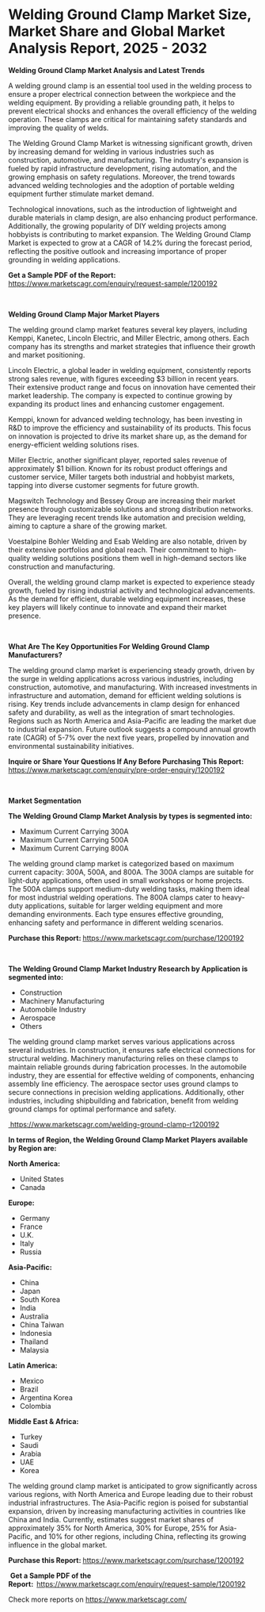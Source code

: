 <p><h1>Welding Ground Clamp Market Size, Market Share and Global Market Analysis Report, 2025 - 2032</h1></p><p><strong>Welding Ground Clamp Market Analysis and Latest Trends</strong></p>
<p><p>A welding ground clamp is an essential tool used in the welding process to ensure a proper electrical connection between the workpiece and the welding equipment. By providing a reliable grounding path, it helps to prevent electrical shocks and enhances the overall efficiency of the welding operation. These clamps are critical for maintaining safety standards and improving the quality of welds.</p><p>The Welding Ground Clamp Market is witnessing significant growth, driven by increasing demand for welding in various industries such as construction, automotive, and manufacturing. The industry's expansion is fueled by rapid infrastructure development, rising automation, and the growing emphasis on safety regulations. Moreover, the trend towards advanced welding technologies and the adoption of portable welding equipment further stimulate market demand.</p><p>Technological innovations, such as the introduction of lightweight and durable materials in clamp design, are also enhancing product performance. Additionally, the growing popularity of DIY welding projects among hobbyists is contributing to market expansion. The Welding Ground Clamp Market is expected to grow at a CAGR of 14.2% during the forecast period, reflecting the positive outlook and increasing importance of proper grounding in welding applications.</p></p>
<p><strong>Get a Sample PDF of the Report:&nbsp;</strong> <a href="https://www.marketscagr.com/enquiry/request-sample/1200192?utm_campaign=3135&utm_medium=2&utm_source=Github&utm_content=ia&utm_term=08042025&utm_id=welding-ground-clamp">https://www.marketscagr.com/enquiry/request-sample/1200192</a></p>
<p>&nbsp;</p>
<p><strong>Welding Ground Clamp Major Market Players</strong></p>
<p><p>The welding ground clamp market features several key players, including Kemppi, Kanetec, Lincoln Electric, and Miller Electric, among others. Each company has its strengths and market strategies that influence their growth and market positioning.</p><p>Lincoln Electric, a global leader in welding equipment, consistently reports strong sales revenue, with figures exceeding $3 billion in recent years. Their extensive product range and focus on innovation have cemented their market leadership. The company is expected to continue growing by expanding its product lines and enhancing customer engagement.</p><p>Kemppi, known for advanced welding technology, has been investing in R&D to improve the efficiency and sustainability of its products. This focus on innovation is projected to drive its market share up, as the demand for energy-efficient welding solutions rises.</p><p>Miller Electric, another significant player, reported sales revenue of approximately $1 billion. Known for its robust product offerings and customer service, Miller targets both industrial and hobbyist markets, tapping into diverse customer segments for future growth.</p><p>Magswitch Technology and Bessey Group are increasing their market presence through customizable solutions and strong distribution networks. They are leveraging recent trends like automation and precision welding, aiming to capture a share of the growing market.</p><p>Voestalpine Bohler Welding and Esab Welding are also notable, driven by their extensive portfolios and global reach. Their commitment to high-quality welding solutions positions them well in high-demand sectors like construction and manufacturing.</p><p>Overall, the welding ground clamp market is expected to experience steady growth, fueled by rising industrial activity and technological advancements. As the demand for efficient, durable welding equipment increases, these key players will likely continue to innovate and expand their market presence.</p></p>
<p>&nbsp;</p>
<p><strong>What Are The Key Opportunities For Welding Ground Clamp Manufacturers?</strong></p>
<p><p>The welding ground clamp market is experiencing steady growth, driven by the surge in welding applications across various industries, including construction, automotive, and manufacturing. With increased investments in infrastructure and automation, demand for efficient welding solutions is rising. Key trends include advancements in clamp design for enhanced safety and durability, as well as the integration of smart technologies. Regions such as North America and Asia-Pacific are leading the market due to industrial expansion. Future outlook suggests a compound annual growth rate (CAGR) of 5-7% over the next five years, propelled by innovation and environmental sustainability initiatives.</p></p>
<p><strong>Inquire or Share Your Questions If Any Before Purchasing This Report:</strong> <a href="https://www.marketscagr.com/enquiry/pre-order-enquiry/1200192?utm_campaign=3135&utm_medium=2&utm_source=Github&utm_content=ia&utm_term=08042025&utm_id=welding-ground-clamp">https://www.marketscagr.com/enquiry/pre-order-enquiry/1200192</a></p>
<p>&nbsp;</p>
<p><strong>Market Segmentation</strong></p>
<p><strong>The Welding Ground Clamp Market Analysis by types is segmented into:</strong></p>
<p><ul><li>Maximum Current Carrying 300A</li><li>Maximum Current Carrying 500A</li><li>Maximum Current Carrying 800A</li></ul></p>
<p><p>The welding ground clamp market is categorized based on maximum current capacity: 300A, 500A, and 800A. The 300A clamps are suitable for light-duty applications, often used in small workshops or home projects. The 500A clamps support medium-duty welding tasks, making them ideal for most industrial welding operations. The 800A clamps cater to heavy-duty applications, suitable for larger welding equipment and more demanding environments. Each type ensures effective grounding, enhancing safety and performance in different welding scenarios.</p></p>
<p><strong>Purchase this Report:&nbsp;</strong><a href="https://www.marketscagr.com/purchase/1200192?utm_campaign=3135&utm_medium=2&utm_source=Github&utm_content=ia&utm_term=08042025&utm_id=welding-ground-clamp">https://www.marketscagr.com/purchase/1200192</a></p>
<p>&nbsp;</p>
<p><strong>The Welding Ground Clamp Market Industry Research by Application is segmented into:</strong></p>
<p><ul><li>Construction</li><li>Machinery Manufacturing</li><li>Automobile Industry</li><li>Aerospace</li><li>Others</li></ul></p>
<p><p>The welding ground clamp market serves various applications across several industries. In construction, it ensures safe electrical connections for structural welding. Machinery manufacturing relies on these clamps to maintain reliable grounds during fabrication processes. In the automobile industry, they are essential for effective welding of components, enhancing assembly line efficiency. The aerospace sector uses ground clamps to secure connections in precision welding applications. Additionally, other industries, including shipbuilding and fabrication, benefit from welding ground clamps for optimal performance and safety.</p></p>
<p><a href="https://www.marketscagr.com/welding-ground-clamp-r1200192?utm_campaign=3135&utm_medium=2&utm_source=Github&utm_content=ia&utm_term=08042025&utm_id=welding-ground-clamp">&nbsp;https://www.marketscagr.com/welding-ground-clamp-r1200192</a></p>
<p><strong>In terms of Region, the Welding Ground Clamp Market Players available by Region are:</strong></p>
<p>
    <p> <strong> North America: </strong>
        <ul>
            <li>United States</li>
            <li>Canada</li>
        </ul>
        </p> 
    <p> <strong> Europe: </strong>
        <ul>
            <li>Germany</li>
            <li>France</li>
            <li>U.K.</li>
            <li>Italy</li>
            <li>Russia</li>
        </ul>
        </p> 
    <p> <strong> Asia-Pacific: </strong>
        <ul>
            <li>China</li>
            <li>Japan</li>
            <li>South Korea</li>
            <li>India</li>
            <li>Australia</li>
            <li>China Taiwan</li>
            <li>Indonesia</li>
            <li>Thailand</li>
            <li>Malaysia</li>
        </ul>
        </p> 
    <p> <strong> Latin America: </strong>
        <ul>
            <li>Mexico</li>
            <li>Brazil</li>
            <li>Argentina Korea</li>
            <li>Colombia</li>
        </ul>
        </p> 
    <p> <strong> Middle East & Africa: </strong>
        <ul>
            <li>Turkey</li>
            <li>Saudi</li>
            <li>Arabia</li>
            <li>UAE</li>
            <li>Korea</li>
        </ul>
    </p>
    </p>
<p><p>The welding ground clamp market is anticipated to grow significantly across various regions, with North America and Europe leading due to their robust industrial infrastructures. The Asia-Pacific region is poised for substantial expansion, driven by increasing manufacturing activities in countries like China and India. Currently, estimates suggest market shares of approximately 35% for North America, 30% for Europe, 25% for Asia-Pacific, and 10% for other regions, including China, reflecting its growing influence in the global market.</p></p>
<p><strong>Purchase this Report: </strong><a href="https://www.marketscagr.com/purchase/1200192?utm_campaign=3135&utm_medium=2&utm_source=Github&utm_content=ia&utm_term=08042025&utm_id=welding-ground-clamp">https://www.marketscagr.com/purchase/1200192</a></p>
<p>&nbsp;<strong>Get a Sample PDF of the Report:&nbsp;&nbsp;</strong><a href="https://www.marketscagr.com/enquiry/request-sample/1200192?utm_campaign=3135&utm_medium=2&utm_source=Github&utm_content=ia&utm_term=08042025&utm_id=welding-ground-clamp">https://www.marketscagr.com/enquiry/request-sample/1200192</a></p>
<p><strong></strong></p>
<p>Check more reports on <a href="https://www.marketscagr.com/?utm_campaign=3135&utm_medium=2&utm_source=Github&utm_content=ia&utm_term=08042025&utm_id=welding-ground-clamp">https://www.marketscagr.com/</a></p>